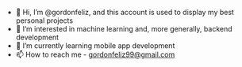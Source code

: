 - 👋 Hi, I’m @gordonfeliz, and this account is used to display my best personal projects
- 👀 I’m interested in machine learning and, more generally, backend development
- 🌱 I’m currently learning mobile app development
- 📫 How to reach me - gordonfeliz99@gmail.com
